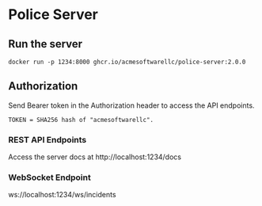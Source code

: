 # Police Server

## Run the server
```
docker run -p 1234:8000 ghcr.io/acmesoftwarellc/police-server:2.0.0
```

## Authorization
Send Bearer token in the Authorization header to access the API endpoints.

```
TOKEN = SHA256 hash of "acmesoftwarellc".
```

### REST API Endpoints
Access the server docs at http://localhost:1234/docs

### WebSocket Endpoint
ws://localhost:1234/ws/incidents
